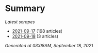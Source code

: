 # Summary
*Latest scrapes*
* [2021-09-17](https://github.com/nuuuwan/news_lk/blob/data/news_lk.2021-09-17.json) (198 articles)
* [2021-09-18](https://github.com/nuuuwan/news_lk/blob/data/news_lk.2021-09-18.json) (3 articles)

*Generated at 03:08AM, September 18, 2021*